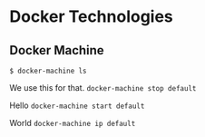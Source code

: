 # Docker Technologies

## Docker Machine

`$ docker-machine ls`


We use this for that.
`docker-machine stop default`

Hello
`docker-machine start default`


World
`docker-machine ip default`

